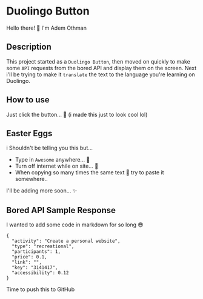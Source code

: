 # Duolingo Button
Hello there! 👋
I'm Adem Othman
## Description
This project started as a `Duolingo Button`, then moved on quickly to make some `API` requests from the bored API and display them on the screen.
Next i'll be trying to make it `translate` the text to the language you're learning on Duolingo.

## How to use 
Just click the button... 🤪
(i made this just to look cool lol)

## Easter Eggs 
i Shouldn't be telling you this but...
- Type in `Awesome` anywhere... 🤫
- Turn off internet while on site... 🥚
- When copying so many times the same text 🤯 try to paste it somewhere..

I'll be adding more soon... ✨

## Bored API Sample Response
I wanted to add some code in markdown for so long 😎

```
{
  "activity": "Create a personal website",
  "type": "recreational",
  "participants": 1,
  "price": 0.1,
  "link": "",
  "key": "3141417",
  "accessibility": 0.12
}
```

Time to push this to GitHub
